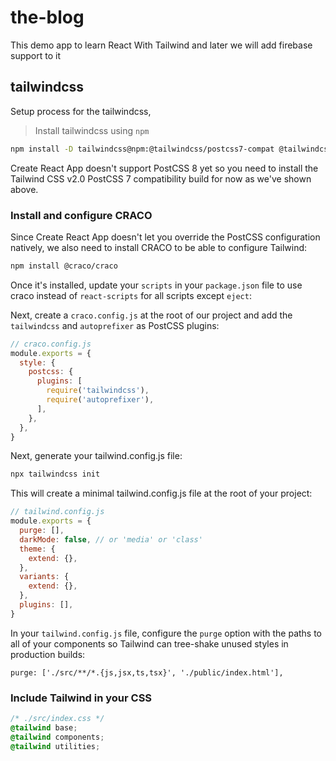 # the-blog

This demo app to learn React With Tailwind and later we will add firebase support to it


## tailwindcss 

Setup process for the tailwindcss,  

> Install tailwindcss using `npm`

```bash
npm install -D tailwindcss@npm:@tailwindcss/postcss7-compat @tailwindcss/postcss7-compat postcss@^7 autoprefixer@^9

```

Create React App doesn't support PostCSS 8 yet so you need to install the Tailwind CSS v2.0 PostCSS 7 compatibility build for now as we've shown above.


### Install and configure CRACO

Since Create React App doesn't let you override the PostCSS configuration natively, we also need to install CRACO to be able to configure Tailwind:

```bash
npm install @craco/craco
```

Once it's installed, update your `scripts` in your `package.json` file to use craco instead of `react-scripts` for all scripts except `eject`:

Next, create a `craco.config.js` at the root of our project and add the `tailwindcss` and `autoprefixer` as PostCSS plugins:

```js
// craco.config.js
module.exports = {
  style: {
    postcss: {
      plugins: [
        require('tailwindcss'),
        require('autoprefixer'),
      ],
    },
  },
}
```

Next, generate your tailwind.config.js file:

```bash
npx tailwindcss init
```


This will create a minimal tailwind.config.js file at the root of your project:

```js
// tailwind.config.js
module.exports = {
  purge: [],
  darkMode: false, // or 'media' or 'class'
  theme: {
    extend: {},
  },
  variants: {
    extend: {},
  },
  plugins: [],
}
```

In your `tailwind.config.js` file, configure the `purge` option with the paths to all of your components so Tailwind can tree-shake unused styles in production builds:

`purge: ['./src/**/*.{js,jsx,ts,tsx}', './public/index.html'],`


### Include Tailwind in your CSS

```css
/* ./src/index.css */
@tailwind base;
@tailwind components;
@tailwind utilities;
```
